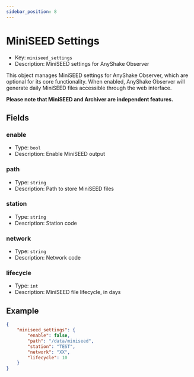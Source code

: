 ```yaml
---
sidebar_position: 8
---
```


# MiniSEED Settings

 - Key: `miniseed_settings`
 - Description: MiniSEED settings for AnyShake Observer

This object manages MiniSEED settings for AnyShake Observer, which are optional for its core functionality. When enabled, AnyShake Observer will generate daily MiniSEED files accessible through the web interface.

**Please note that MiniSEED and Archiver are independent features.**

## Fields

### enable

 - Type: `bool`
 - Description: Enable MiniSEED output

### path

 - Type: `string`
 - Description: Path to store MiniSEED files

### station

 - Type: `string`
 - Description: Station code

### network

 - Type: `string`
 - Description: Network code

### lifecycle

 - Type: `int`
 - Description: MiniSEED file lifecycle, in days

## Example

```json
{
    "miniseed_settings": {
        "enable": false,
        "path": "/data/miniseed",
        "station": "TEST",
        "network": "XX",
        "lifecycle": 10
    }
}
```
